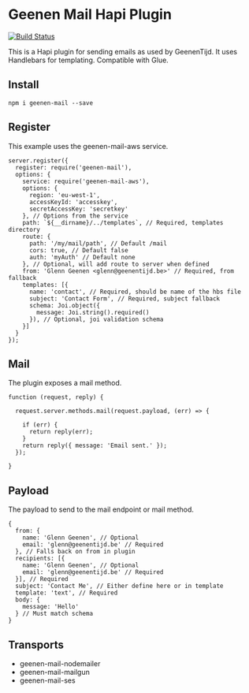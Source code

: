 # Geenen Mail Hapi Plugin

[![Build Status](https://travis-ci.org/GlennGeenen/geenen-mail.svg?branch=master)](https://travis-ci.org/GlennGeenen/geenen-mail)

This is a Hapi plugin for sending emails as used by GeenenTijd. It uses Handlebars for templating. Compatible with Glue.

## Install

```
npm i geenen-mail --save
```

## Register

This example uses the geenen-mail-aws service.

```
server.register({
  register: require('geenen-mail'),
  options: {
    service: require('geenen-mail-aws'),
    options: {
      region: 'eu-west-1',
      accessKeyId: 'accesskey',
      secretAccessKey: 'secretkey'
    }, // Options from the service
    path: `${__dirname}/../templates`, // Required, templates directory
    route: {
      path: '/my/mail/path', // Default /mail
      cors: true, // Default false
      auth: 'myAuth' // Default none
    }, // Optional, will add route to server when defined
    from: 'Glenn Geenen <glenn@geenentijd.be>' // Required, from fallback
    templates: [{
      name: 'contact', // Required, should be name of the hbs file
      subject: 'Contact Form', // Required, subject fallback
      schema: Joi.object({
        message: Joi.string().required()
      }), // Optional, joi validation schema
    }]
  }
});
```

## Mail

The plugin exposes a mail method.

```
function (request, reply) {

  request.server.methods.mail(request.payload, (err) => {

    if (err) {
      return reply(err);
    }
    return reply({ message: 'Email sent.' });
  });

}
```

## Payload

The payload to send to the mail endpoint or mail method.

```
{
  from: {
    name: 'Glenn Geenen', // Optional
    email: 'glenn@geenentijd.be' // Required
  }, // Falls back on from in plugin
  recipients: [{
    name: 'Glenn Geenen', // Optional
    email: 'glenn@geenentijd.be' // Required
  }], // Required
  subject: 'Contact Me', // Either define here or in template
  template: 'text', // Required
  body: {
    message: 'Hello'
  } // Must match schema
}
```

## Transports

- geenen-mail-nodemailer
- geenen-mail-mailgun
- geenen-mail-ses
